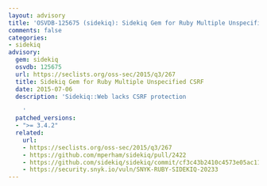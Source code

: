 ```yaml
---
layout: advisory
title: 'OSVDB-125675 (sidekiq): Sidekiq Gem for Ruby Multiple Unspecified CSRF'
comments: false
categories:
- sidekiq
advisory:
  gem: sidekiq
  osvdb: 125675
  url: https://seclists.org/oss-sec/2015/q3/267
  title: Sidekiq Gem for Ruby Multiple Unspecified CSRF
  date: 2015-07-06
  description: 'Sidekiq::Web lacks CSRF protection

    '
  patched_versions:
  - ">= 3.4.2"
  related:
    url:
    - https://seclists.org/oss-sec/2015/q3/267
    - https://github.com/mperham/sidekiq/pull/2422
    - https://github.com/sidekiq/sidekiq/commit/cf3c43b2410c4573e05ac119494e41115f4140ad
    - https://security.snyk.io/vuln/SNYK-RUBY-SIDEKIQ-20233
---
```

